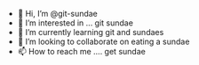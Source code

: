 - 👋 Hi, I’m @git-sundae
- 👀 I’m interested in ... git sundae
- 🌱 I’m currently learning git and sundaes
- 💞️ I’m looking to collaborate on eating a sundae
- 📫 How to reach me .... get sundae

<!---
git-sundae/git-sundae is a ✨ special ✨ repository because its `README.md` (this file) appears on your GitHub profile.
You can click the Preview link to take a look at your changes.
--->
